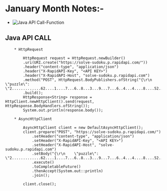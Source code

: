 # January Month Notes:-

 * ![Java API Call-Function](#java-api-call)

## Java API CALL

		* HttpRequest

			HttpRequest request = HttpRequest.newBuilder()
			.uri(URI.create("https://solve-sudoku.p.rapidapi.com/"))
			.header("content-type", "application/json")
			.header("X-RapidAPI-Key", "<API KEY>")
			.header("X-RapidAPI-Host", "solve-sudoku.p.rapidapi.com")
			.method("POST", HttpRequest.BodyPublishers.ofString("{\r\n    \"puzzle\": \"2.............62....1....7...6..8...3...9...7...6..4...4....8....52.............3\"\r\n}"))
			.build();
			HttpResponse<String> response = HttpClient.newHttpClient().send(request, HttpResponse.BodyHandlers.ofString());
			System.out.println(response.body());
			
		* AsyncHttpClient	
		
			AsyncHttpClient client = new DefaultAsyncHttpClient();
			client.prepare("POST", "https://solve-sudoku.p.rapidapi.com/")
				.setHeader("content-type", "application/json")
				.setHeader("X-RapidAPI-Key", "<API KEY>")
				.setHeader("X-RapidAPI-Host", "solve-sudoku.p.rapidapi.com")
				.setBody("{\r\n    \"puzzle\": \"2.............62....1....7...6..8...3...9...7...6..4...4....8....52.............3\"\r\n}")
				.execute()
				.toCompletableFuture()
				.thenAccept(System.out::println)
				.join();

			client.close();